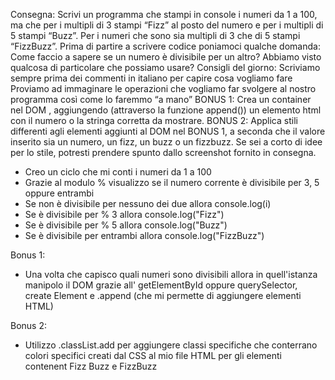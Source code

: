 Consegna:
Scrivi un programma che stampi in console i numeri da 1 a 100, ma che per i multipli di 3 stampi “Fizz” al posto del numero e per i multipli di 5 stampi “Buzz”. Per i numeri che sono sia multipli di 3 che di 5 stampi “FizzBuzz”.
Prima di partire a scrivere codice poniamoci qualche domanda:
Come faccio a sapere se un numero è divisibile per un altro? Abbiamo visto qualcosa di particolare che possiamo usare?
Consigli del giorno:
Scriviamo sempre prima dei commenti in italiano per capire cosa vogliamo fare
Proviamo ad immaginare le operazioni che vogliamo far svolgere al nostro programma così come lo faremmo “a mano”
BONUS 1:
Crea un container nel DOM , aggiungendo (attraverso la funzione append()) un elemento html con il numero o la stringa corretta da mostrare.
BONUS 2:
Applica stili differenti agli elementi aggiunti al DOM nel BONUS 1, a seconda che il valore inserito sia un numero, un fizz, un buzz o un fizzbuzz. Se sei a corto di idee per lo stile, potresti prendere spunto dallo screenshot fornito in consegna.

- Creo un ciclo che mi conti i numeri da 1 a 100
- Grazie al modulo % visualizzo se il numero corrente è divisibile per 3, 5 oppure entrambi
- Se non è divisibile per nessuno dei due allora console.log(i)
- Se è divisibile per % 3 allora console.log("Fizz")
- Se è divisibile per % 5 allora console.log("Buzz")
- Se è divisibile per entrambi allora console.log("FizzBuzz")

Bonus 1:
- Una volta che capisco quali numeri sono divisibili allora in quell'istanza manipolo il DOM grazie all' getElementById oppure querySelector, create Element e .append (che mi permette di aggiungere elementi HTML)

Bonus 2: 
- Utilizzo .classList.add per aggiungere classi specifiche che conterrano colori specifici creati dal CSS al mio file HTML per gli elementi contenent Fizz Buzz e FizzBuzz